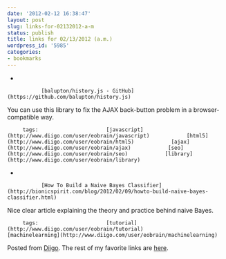```yaml
---
date: '2012-02-12 16:38:47'
layout: post
slug: links-for-02132012-a-m
status: publish
title: links for 02/13/2012 (a.m.)
wordpress_id: '5985'
categories:
- bookmarks
---
```


     
  *      

               [balupton/history.js - GitHub](https://github.com/balupton/history.js)      

     

You can use this library to fix the AJAX back-button problem in a browser-compatible way.

             

         tags:                      [javascript](http://www.diigo.com/user/eobrain/javascript)            [html5](http://www.diigo.com/user/eobrain/html5)            [ajax](http://www.diigo.com/user/eobrain/ajax)            [seo](http://www.diigo.com/user/eobrain/seo)            [library](http://www.diigo.com/user/eobrain/library)

                                       
     
  *      

               [How To Build a Naive Bayes Classifier](http://bionicspirit.com/blog/2012/02/09/howto-build-naive-bayes-classifier.html)      

     

Nice clear article explaining the theory and practice behind naive Bayes.

             

         tags:                      [tutorial](http://www.diigo.com/user/eobrain/tutorial)            [machinelearning](http://www.diigo.com/user/eobrain/machinelearning)

                                       
 

Posted from [Diigo](http://www.diigo.com). The rest of my favorite links are [here](http://www.diigo.com/user/eobrain).
